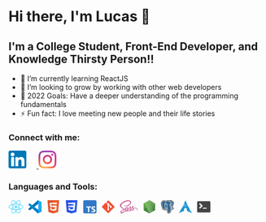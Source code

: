 # Hi there, I'm Lucas 👋 
## I'm a College Student, Front-End Developer, and Knowledge Thirsty Person!!

- 🌱 I’m currently learning ReactJS 
- 👯 I’m looking to grow by working with other web developers
- 📆 2022 Goals: Have a deeper understanding of the programming fundamentals
- ⚡ Fun fact: I love meeting new people and their life stories

### Connect with me:

[<img src="./assets/LinkedIn.png" alt="LinkedIn" height="35px" style="padding-right:20px;"/> ](https://br.linkedin.com/in/lucas-jung-2584081a4/)
[<img src="./assets/Instagram.png" alt="Instagram" height="35px"/>](https://www.instagram.com/lucasjungdeveloper/)

### Languages and Tools:

<img align="left" alt="React" height="26px" src="./assets/React-icon.svg" style="padding-right:10px;" />
<img align="left" alt="Visual Studio Code" height="26px" src="./assets/Visual_Studio_Code_1.35_icon.svg" style="padding-right:10px;" />
<img align="left" alt="HTML5" height="26px" src="./assets/1024px-HTML5_Badge.svg.png" style="padding-right:10px;" />
<img align="left" alt="CSS3" height="26px" src="./assets/CSS3_logo.svg" style="padding-right:10px;" />
<img align="left" alt="TypeScript" height="26px" src="./assets/Typescript_logo_2020.svg" style="padding-right:10px;" />
<img align="left" alt="Git" height="26px" src="./assets/Git_icon.svg" style="padding-right:10px;" />
<img align="left" alt="Sass" height="26px" src="./assets/512px-Sass_Logo_Color.svg.png" style="padding-right:10px;" />
<img align="left" alt="Node.js" height="26px" src="./assets/Node-Icon.png" style="padding-right:10px;" />
<img align="left" alt="PostgreSQL" height="26px" src="./assets/Postgresql_elephant.svg" style="padding-right:10px;" />
<img align="left" alt="Arch Linux" height="26px" src="./assets/Archlinux-icon-crystal-64.svg" style="padding-right:10px;" />
<img align="left" alt="Terminal" height="26px" src="./assets/terminal_13.svg" style="padding-right:10px;" />
